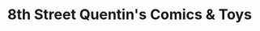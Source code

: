 ---
title: "8th Street Quentin's Comics & Toys"
url: /saskatoon/8th-street-quentins-comics-and-toys/
shop: books
---
